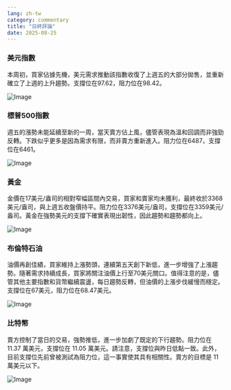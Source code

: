 ```yaml
---
lang: zh-tw
category: commentary
title: "日終評論"
date: 2025-08-25
---
```


### 美元指數

本周初，買家佔據先機，美元需求推動該指數收復了上週五的大部分拋售，並重新確立了上週的上升趨勢。支撐位在97.62，阻力位在98.42。

![Image](https://markleighedu.github.io/img/Aug-2025/25-Aug-2025/usdindex.jpg)

### 標普500指數

週五的漲勢未能延續至新的一周，當天賣方佔上風，儘管表現為溫和回調而非強勁反轉。下跌似乎更多是因為需求有限，而非賣方重新進入。阻力位在6487，支撐位在6461。

![Image](https://markleighedu.github.io/img/Aug-2025/25-Aug-2025/sp500.jpg)

### 黃金

金價在17美元/盎司的相對窄幅區間內交易，買家和賣家均未獲利，最終收於3368美元/盎司，與上週五收盤價持平。阻力位在3376美元/盎司，支撐位在3359美元/盎司。黃金在強勢美元的支撐下確實表現出韌性，因此趨勢和趨勢都向上。

![Image](https://markleighedu.github.io/img/Aug-2025/25-Aug-2025/gold.jpg)

### 布倫特石油

油價再創佳績，買家維持上漲勢頭，連續第五天創下新低，進一步增強了上漲趨勢。隨著需求持續成長，買家將關注油價上行至70美元關口。值得注意的是，儘管其他主要指數和貨幣繼續震盪，每日趨勢反轉，但油價的上漲步伐緩慢而穩定。支撐位在67美元，阻力位在68.47美元。

![Image](https://markleighedu.github.io/img/Aug-2025/25-Aug-2025/brentoil.jpg)

### 比特幣

賣方控制了當日的交易，強勢推低，進一步加劇了既定的下行趨勢。阻力位在 11.37 萬美元，支撐位在 11.05 萬美元。請注意，支撐位與昨日低點一致。此外，目前支撐位先前曾被測試為阻力位，這一事實使其具有相關性。賣方的目標是 11 萬美元以下。

![Image](https://markleighedu.github.io/img/Aug-2025/25-Aug-2025/bitcoin.jpg)

